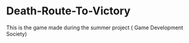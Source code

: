 # Death-Route-To-Victory
This is the game made during the summer project ( Game Development Society)
